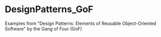 # DesignPatterns_GoF
Examples from "Design Patterns: Elements of Reusable Object-Oriented Software" by the Gang of Four (GoF) 

